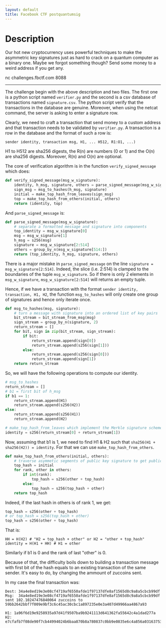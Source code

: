 ```yaml
---
layout: default
title: Facebook CTF postquantumsig
---
```


# Description

Our hot new cryptocurrency uses powerful techniques to make the asymmetric key
signatures just as hard to crack on a quantum computer as a binary one. Maybe
we forgot something though? Send some money to a weird address if you get any.

nc challenges.fbctf.com 8088

--------------------------------------------------------------

The challenge begin with the above description and two files. The first one
is a python script named `verifier.py` and the second is a csv database of
transactions named `signature.csv`. The python script verify that the
transactions in the database are genuine. Moreover, when using the netcat
command, the server is asking to enter a signature row.

Clearly, we need to craft a transaction that send money to a custom address
and that transaction needs to be validated by `verifier.py`. A transaction
is a row in the database and the format of such a row is:
```
sender identity, transaction msg, H1, ... H512, R1:O1, ...)
```

H1 to H512 are sha256 digests, the R(n) are numbers (0 or 1) and the O(n)
are sha256 digests. Moreover, R(n) and O(n) are optional.

The core of verification algorithm is in the function `verify_signed_message`
which does:
```python
def verify_signed_message(msg_w_signature):
    identity, h_msg, signature, others = parse_signed_message(msg_w_signature)
    sign_msg = msg_to_hashes(h_msg, signature)
    initial = make_top_hash_from_leaves(sign_msg)
    top = make_top_hash_from_others(initial, others)
    return (identity, top)
```
And `parse_signed_message` is:
```python
def parse_signed_message(msg_w_signature):
    # separate a formatted message and signature into components
    top_identity = msg_w_signature[0]
    msg = msg_w_signature[1]
    h_msg = s256(msg)
    signature = msg_w_signature[2:514]
    others = group_by_n(msg_w_signature[514:])
    return (top_identity, h_msg, signature, others)
```

There is a major mistake in `parse_signed_message` on the line
`signature = msg_w_signature[2:514]`. Indeed, the slice (i.e. 2:514) is
clamped to the boundaries of the tuple `msg_w_signature`. So if there is
only 2 elements in `msg_w_signature`, `msg_w_signature[2:514]` will returns
an empty tuple.

Hence, if we have a transaction with the format
`sender identity, transaction, H1, H2`, the function `msg_to_hashes` will
only create one group of signatures and hence only iterate once.
```python
def msg_to_hashes(msg, signature):
    # turn a message with signature into an ordered list of key pairs
    bit_stream = bit_stream_from_msg(msg)
    sign_stream = group_by_n(signature, 2)
    return_stream = []
    for bit, sign in zip(bit_stream, sign_stream):
        if bit:
            return_stream.append(sign[0])
            return_stream.append(s256(sign[1]))
        else:
            return_stream.append(s256(sign[0]))
            return_stream.append(sign[1])
    return return_stream
```

So, we will have the following operations to compute our identity.
```python
# msg_to_hashes
return_stream = []
# b1 = first bit of h_msg
if b1 == 1:
    return_stream.append(H1)
    return_stream.append(s256(H2))
else:
    return_stream.append(s256(H1))
    return_stream.append(H2)

# make_top_hash_from_leaves which implement the Merkle signature scheme
identity = s256(return_stream[0] + return_stream[1])
```

Now, assuming that b1 is 1, we need to find H1 & H2 such that
`sha256(H1 + sha256(H2)) = identity`. For that we can use
`make_top_hash_from_others`.
```python
def make_top_hash_from_others(initial, others):
    # traverse asymmetic segments of public key signature to get public key
    top_hash = initial
    for rank, other in others:
        if int(rank):
            top_hash = s256(other + top_hash)
        else:
            top_hash = s256(top_hash + other)
    return top_hash
```

Indeed, if the last hash in others is of rank 1, we get:
```python
top_hash = s256(other + top_hash)
# or top_hash = s256(top_hash + other)
top_hash = s256(other + top_hash)
```
That is:
```
HH = H(H2) # "H2 = top_hash + other" or H2 = "other + top_hash"
identity = H(H1 + HH) # H1 = other
```

Similarly if b1 is 0 and the rank of last "other" is 0.

Because of that, the difficulty boils down to building a transaction message
with first bit of the hash equals to an existing transaction of the same sender.
It's easy to do, by changing the ammount of zuccoins sent.

In my case the final transaction was:
```
Dest: 34a4e8ed19e3e08cf4719af6550afde1f97137dfe8af1565d8c9a8a5cbcb99df
Msg:  34a4e8ed19e3e08cf4719af6550afde1f97137dfe8af1565d8c9a8a5cbcb99df sent 102.10247476840064 zuccoins to 59bb2642bbf7f009e9bf3c6c45ac30cbc1a897235e0e3a407d49966aa4867a93

H1: 1a96f6d19e9258935a97d41f9507ba9b9241113d641362fa55642c4a1dad277a
H2: e7cfafb7f08de90f7cb44994024b6baa870b8a780837c0bb9e0835e6c4a856a03163753c32343907f466d4af6823b8db62e5594cc90f97762c86104ceb6a9217
```
